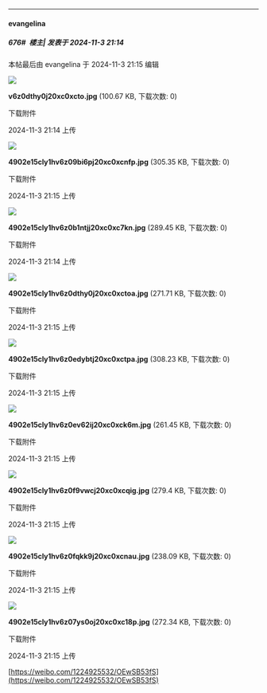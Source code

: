 ﻿
*****

####  evangelina  
##### 676#         楼主| 发表于 2024-11-3 21:14

 本帖最后由 evangelina 于 2024-11-3 21:15 编辑 

<img src="https://img.saraba1st.com/forum/202411/03/211449eco476uufdourf2p.jpg" referrerpolicy="no-referrer">

<strong>v6z0dthy0j20xc0xcto.jpg</strong> (100.67 KB, 下载次数: 0)

下载附件

2024-11-3 21:14 上传

<img src="https://img.saraba1st.com/forum/202411/03/211511jandbwa3pabbdknk.jpg" referrerpolicy="no-referrer">

<strong>4902e15cly1hv6z09bi6pj20xc0xcnfp.jpg</strong> (305.35 KB, 下载次数: 0)

下载附件

2024-11-3 21:15 上传

<img src="https://img.saraba1st.com/forum/202411/03/211455mbzhz2h6vphpj8ru.jpg" referrerpolicy="no-referrer">

<strong>4902e15cly1hv6z0b1ntjj20xc0xc7kn.jpg</strong> (289.45 KB, 下载次数: 0)

下载附件

2024-11-3 21:14 上传

<img src="https://img.saraba1st.com/forum/202411/03/211500ee6fafn8henwnbab.jpg" referrerpolicy="no-referrer">

<strong>4902e15cly1hv6z0dthy0j20xc0xctoa.jpg</strong> (271.71 KB, 下载次数: 0)

下载附件

2024-11-3 21:15 上传

<img src="https://img.saraba1st.com/forum/202411/03/211502y52itww858wiskbr.jpg" referrerpolicy="no-referrer">

<strong>4902e15cly1hv6z0edybtj20xc0xctpa.jpg</strong> (308.23 KB, 下载次数: 0)

下载附件

2024-11-3 21:15 上传

<img src="https://img.saraba1st.com/forum/202411/03/211504dxcw77h4wugmg9w3.jpg" referrerpolicy="no-referrer">

<strong>4902e15cly1hv6z0ev62ij20xc0xck6m.jpg</strong> (261.45 KB, 下载次数: 0)

下载附件

2024-11-3 21:15 上传

<img src="https://img.saraba1st.com/forum/202411/03/211505lp3ioy3ommoymyyd.jpg" referrerpolicy="no-referrer">

<strong>4902e15cly1hv6z0f9vwcj20xc0xcqig.jpg</strong> (279.4 KB, 下载次数: 0)

下载附件

2024-11-3 21:15 上传

<img src="https://img.saraba1st.com/forum/202411/03/211507zmz6flr2g4282222.jpg" referrerpolicy="no-referrer">

<strong>4902e15cly1hv6z0fqkk9j20xc0xcnau.jpg</strong> (238.09 KB, 下载次数: 0)

下载附件

2024-11-3 21:15 上传

<img src="https://img.saraba1st.com/forum/202411/03/211509umabii8ezdbek8zb.jpg" referrerpolicy="no-referrer">

<strong>4902e15cly1hv6z07ys0oj20xc0xc18p.jpg</strong> (272.34 KB, 下载次数: 0)

下载附件

2024-11-3 21:15 上传

[https://weibo.com/1224925532/OEwSB53fS](https://weibo.com/1224925532/OEwSB53fS)

